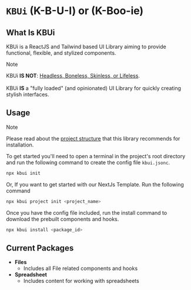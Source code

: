 # `KBUi` (K-B-U-I) or (K-Boo-ie)

## What Is KBUi
KBUi is a ReactJS and Tailwind based UI Library aiming to provide functional, flexible, and stylized components.

> [!NOTE]
> KBUi **IS NOT**: [Headless, Boneless, Skinless, or Lifeless](https://nerdy.dev/headless-boneless-and-skinless-ui). <br/><br/>
> KBUi **IS** a "fully loaded" (and opinionated) UI Library for quickly creating stylish interfaces.


## Usage
> [!NOTE]
> Please read about the [project structure](./PROJECT_STRUCTURE.md) that this library recommends for installation.

To get started you'll need to open a terminal in the project's root directory and run the following command to create the config file `kbui.jsonc`.

```bash
npx kbui init
```

Or, If you want to get started with our NextJs Template. Run the following command
```bash
npx kbui project init <project_name>
```

Once you have the config file included, run the install command to download the prebuilt components and hooks.
```bash
npx kbui install <package_id>
```

## Current Packages
- **Files**
  - Includes all File related components and hooks
- **Spreadsheet**
  - Includes content for working with spreadsheets
